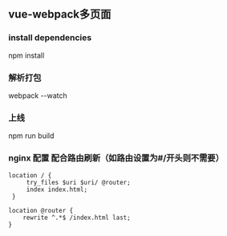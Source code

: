 ## vue-webpack多页面

### install dependencies
npm install

### 解析打包
webpack --watch

### 上线
npm run build

### nginx 配置  配合路由刷新（如路由设置为#/开头则不需要）
```
location / {
     try_files $uri $uri/ @router;
     index index.html;
 }

location @router {
    rewrite ^.*$ /index.html last;
}
```